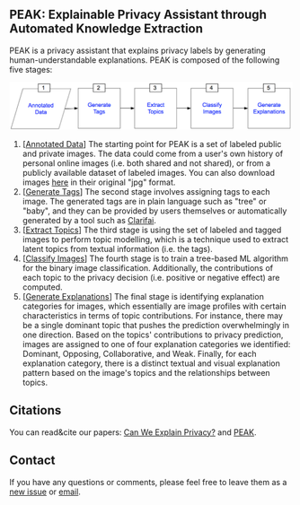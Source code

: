 ## PEAK: Explainable Privacy Assistant through Automated Knowledge Extraction <br>
PEAK is a privacy assistant that explains privacy labels by generating human-understandable explanations. PEAK is composed of the following five stages:


<p align="center">
  <img src="https://github.com/aycignl/peak/blob/main/peak_system.png" width="800"/>
</p>

1. [[Annotated Data](https://github.com/aycignl/peak/tree/main/dataset_dir)] The starting point for PEAK is a set of labeled public and private images. The data could come from a user's own history of personal online images (i.e. both shared and not shared), or from a publicly available dataset of labeled images. You can also download images [here](https://drive.google.com/file/d/1BWAN9T5cFtLFses_NFtiy1_zPq9SrLM-/) in their original "jpg" format.<br>
2. [[Generate Tags](https://github.com/aycignl/peak/blob/main/generate_tags.py)] The second stage involves assigning tags to each image. The generated tags are in plain language such as "tree" or "baby", and they can be provided by users themselves or automatically generated by a tool such as [Clarifai](https://clarifai.com/clarifai/main/models/general-image-recognition).<br>
3. [[Extract Topics](https://github.com/aycignl/peak/blob/main/extract_topics.ipynb)] The third stage is using the set of labeled and tagged images to perform topic modelling, which is a technique used to extract latent topics from textual information (i.e. the tags).<br>
4. [[Classify Images](https://github.com/aycignl/peak/blob/main/classify_images.ipynb)] The fourth stage is to train a tree-based ML algorithm for the binary image classification. Additionally, the contributions of each topic to the privacy decision (i.e. positive or negative effect) are computed. <br>
5. [[Generate Explanations](https://github.com/aycignl/peak/blob/main/generate_explanations.ipynb)] The final stage is identifying explanation categories for images, which essentially are image profiles with certain characteristics in terms of topic contributions. For instance, there may be a single dominant topic that pushes the prediction overwhelmingly in one direction. Based on the topics' contributions to privacy prediction, images are assigned to one of four explanation categories we identified: Dominant, Opposing, Collaborative, and Weak. Finally, for each explanation category, there is a distinct textual and visual explanation pattern based on the image's topics and the relationships between topics.<br>

## Citations

You can read&cite our papers: [Can We Explain Privacy?](https://ieeexplore.ieee.org/document/10184288) and [PEAK](https://arxiv.org/abs/2301.02079).

## Contact

If you have any questions or comments, please feel free to leave them as a [new issue](https://github.com/aycignl/peak/issues) or [email](mailto:gonul.ayci@boun.edu.tr). 
